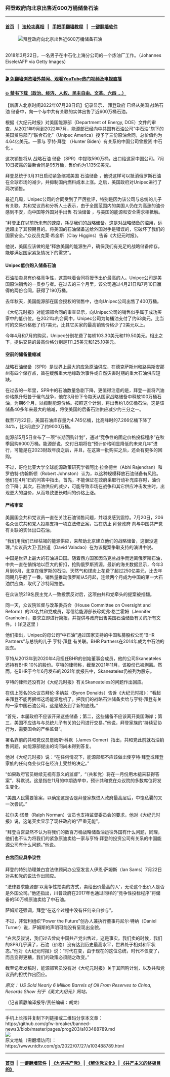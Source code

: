 ### 拜登政府向北京出售近600万桶储备石油
------------------------

#### [首页](https://github.com/gfw-breaker/banned-news3/blob/master/README.md) &nbsp;&nbsp;|&nbsp;&nbsp; [法轮功真相](https://github.com/begood0513/basic/blob/master/README.md)  &nbsp;&nbsp;|&nbsp;&nbsp; [手把手翻墙教程](https://github.com/gfw-breaker/guides/wiki)  &nbsp;&nbsp;|&nbsp;&nbsp; [一键翻墙软件](https://github.com/gfw-breaker/nogfw/blob/master/README.md)  



<div><div class="featured_image">
 <figure>
  <img alt="拜登政府向北京出售近600万桶储备石油" src="https://i.ntdtv.com/assets/uploads/2022/07/GettyImages-937951856-800x450.jpg"/>
 </figure><br/>
 <span class="caption">
  2018年3月22日，一名男子在中石化上海分公司的一个炼油厂工作。（Johannes Eisele/AFP via Getty Images）
 </span>
</div>
</div><hr/>

#### [ 🎬  免翻墙浏览墙外禁闻、观看YouTube热门视频及电视直播](https://github.com/gfw-breaker/HelloWorld)

#### [ 💥  禁书下载（政治、经济、人权、民主自由、文革、六四 ...）](https://github.com/gfw-breaker/books/blob/master/README.md)

<div><div class="post_content" itemprop="articleBody">
 <p>
  【新唐人北京时间2022年07月28日讯】记录显示，
  <ok href="https://www.ntdtv.com/gb/拜登政府.htm">
   拜登政府
  </ok>
  已经从美国
  <ok href="https://www.ntdtv.com/gb/战略石油.htm">
   战略石油
  </ok>
  储备中，向一个与中共有关联的实体出售了近600万桶石油。
 </p>
 <p>
  根据《大纪元时报》对美国能源部（Department of Energy, DOE）文件的审查，从2021年9月到2022年7月，能源部已经向中共国有石油公司“中石油”旗下的美国贸易部门“联合石化”（Unipec America）授予了三份原油合同，总价值约为4.64亿美元。一家与
  <ok href="https://www.ntdtv.com/gb/亨特‧拜登.htm">
   亨特‧拜登
  </ok>
  （Hunter Biden）有关系的中国公司曾投资
  <ok href="https://www.ntdtv.com/gb/中石化.htm">
   中石化
  </ok>
  。
 </p>
 <p>
  这次销售将从
  <ok href="https://www.ntdtv.com/gb/战略石油.htm">
   战略石油
  </ok>
  储备（SPR）中提取590万桶，出口给这家中国公司。7月10日披露的最新合同是95万桶，售价约为1.135亿美元。
 </p>
 <p>
  拜登总统于3月31日启动紧急缩减美国
  <ok href="https://www.ntdtv.com/gb/石油储备.htm">
   石油储备
  </ok>
  ，他说这样可以抵消俄罗斯石油在全球市场的减少，并抑制国内燃料成本上涨。之后，美国政府对Unipec进行了两次销售。
 </p>
 <p>
  最近几周，Unipec公司的合同受到了严厉批评，特别是因为该公司与总统的儿子有关联。共和党议员和分析人士表示，由于全国范围内的美国人仍在为高涨的油价感到不安，向中国等外国对手出售
  <ok href="https://www.ntdtv.com/gb/石油储备.htm">
   石油储备
  </ok>
  ，与美国的能源和安全需求相抵触。
 </p>
 <p>
  “拜登正在以前所未有的速度，耗尽我们的战略储备。这是对战略储备的滥用，远远超出了其预期目的。将美国的石油储备送给外国对手是错误的，它破坏了我们的国家安全。”众议员克莱‧希金斯（Clay Higgins）告诉《大纪元时报》。
 </p>
 <p>
  他说，美国应该做的是“释放美国的能源生产，确保我们有充足的战略储备库存，能够满足国家紧急情况下的需求”。
 </p>
 <h4>
  Unipec低价购入储备石油
 </h4>
 <p>
  石油拍卖具有价格竞争性，这意味着合同将授予出价最高的人。Unipec公司是美国原油销售的一贯参与者。在过去的三个月里，该公司通过4月21日和7月10日赢得的两份合同，获得了190万桶。
 </p>
 <p>
  去年秋天，美国能源部在国会授权的销售中，也向Unipec公司出售了400万桶。
 </p>
 <p>
  《大纪元时报》对能源部合同的审查显示，向Unipec公司的销售似乎属于成功买家中的低价位。在2021年的合同中，Unipec公司为每桶油支付了约63美元，比当时的交易价格低了约7美元，比其它买家的最高销售价格少了2美元以上。
 </p>
 <p>
  今年4月和7月的购买，Unipec分别花费了每桶103.30美元和119.50美元。相比之下，提供交易的最高价格分别是111.25美元和125.10美元。
 </p>
 <h4>
  空前的储备量缩减
 </h4>
 <p>
  战略石油储备（SPR）是世界上最大的应急原油供应，在德克萨斯州和路易斯安那州有四个储存点，旨在缓解重大地缘政治事件或自然灾害时期的重大石油供应短缺。
 </p>
 <p>
  在过去的一年里，SPR中的石油数量急剧下降，更值得注意的是，拜登一直将汽油价格飙升归咎于俄乌战争，他在3月份下令每天从国家战略储备中释放100万桶石油，为期6个月，以抑制能源价格。按照这个计划，将出售约1.8亿桶石油，这是该储备40多年来最大的缩减，将使美国的后备石油供应减少约三分之一。
 </p>
 <p>
  截至7月22日，美国石油库存量为4.745亿桶，比高峰时的7.266亿桶下降了34%，比3月底少了约9000万桶。
 </p>
 <p>
  能源部5月5日宣布了一项“长期回购计划”，通过“竞争性的固定价格投标程序”在秋季回购6000万桶。能源部说，交付日期将在“预计价格明显降低的未来几年”进行，可能是在2023财政年度之后，并且，在这第一批购买之后，还会有更多的回购。
 </p>
 <p>
  不过，哥伦比亚大学全球能源政策研究学者阿比‧拉金德兰（Abhi Rajendran）和罗伯特‧约翰斯顿（Robert Johnston）认为，以这种规模释放石油储备有风险。他们在4月1日的问答中指出，首先，不能保证在政府采取行动补充库存时，油价会下降；其次，石油供应的减少，可能导致市场在战争和其它供应冲击发生时，出现更大的溢价，从而导致更长时间的价格上涨。
 </p>
 <h4>
  严格审查
 </h4>
 <p>
  美国国会共和党议员一直在关注石油销售问题，并越发感到震惊。7月20日，206名众议院共和党人投票支持一项立法修正案，旨在防止
  <ok href="https://www.ntdtv.com/gb/拜登政府.htm">
   拜登政府
  </ok>
  向与中国共产党有关联的实体出口石油。
 </p>
 <p>
  “我们用我们已经枯竭的能源供应，来帮助北京建立他们的战略储备，这很没道理。”众议员大卫‧瓦拉道（David Valadao）在为该提案争取支持的演讲中说。
 </p>
 <p>
  中国是世界上最大的石油进口国。随着西方国家因乌克兰战争而远离俄罗斯石油，中共一直在悄悄地以巨大的折扣，抢购俄罗斯资源。最新的海关数据显示，今年3月到6月，北京在俄罗斯的石油、天然气和煤炭上花费了超过250亿美元，比去年同期几乎翻了一番。销售量推动俄罗斯从5月起，连续两个月成为中国的第一大石油供应商，取代了沙特阿拉伯。
 </p>
 <p>
  在众议院219名民主党人一致投票反对后，这项由共和党牵头的提案被推翻。
 </p>
 <p>
  同一天，众议院监督与改革委员会（House Committee on Oversight and Reform）的20名共和党成员，写信给能源部长珍妮弗‧格兰霍姆（Jennifer Granholm），要求立即进行简报，并提供与政府出售美国石油储备有关的所有文件。（
  <ok href="https://republicans-oversight.house.gov/wp-content/uploads/2022/07/Letter-to-Granholm-DOE-SPR-BHR.pdf" rel="noopener" target="_blank">
   详见这里
  </ok>
  ）
 </p>
 <p>
  他们指出，Unipec的母公司“中石油”通过国家支持的中国私募股权公司“BHR Partners”与总统的儿子
  <ok href="https://www.ntdtv.com/gb/亨特‧拜登.htm">
   亨特‧拜登
  </ok>
  有关联。BHR Partners在2014年成为中石油的股东。
 </p>
 <p>
  亨特从2013年到2020年4月担任BHR的创始董事会成员，他的公司Skaneateles还持有BHR 10%的股份。亨特的律师称，截至2021年11月，该股份已被剥离。然而，在BHR于今年6月发布的2021年度报告中，Skaneateles仍被列为股东。
 </p>
 <p>
  亨特的律师还没有对《大纪元时报》有关Skaneateles的问题作出回应。
 </p>
 <p>
  在信上签名的众议员拜伦‧多纳兹（Byron Donalds）告诉《大纪元时报》：“看起来拜登不能再捆绑这场能源危机了。把我们的战略石油储备卖给与亨特‧拜登有关的一家中国石油公司，这是触及到了新的底线。”
 </p>
 <p>
  “首先，本届政府不应该开采这些储备；第二，这些储备不应该离开美国海岸；第三，美国不应该与与总统儿子有关的公司进行交易。”他说，拜登家族的“持续妥协行为，需要国会的严格监督”。
 </p>
 <p>
  署名靠前的共和党议员詹姆斯‧科默（James Comer）指出，共和党此前就石油销售问题，向能源部提出的询问尚未得到答复。
 </p>
 <p>
  他对《大纪元时报》说：“在任何情况下，能源部都不应该做出使亨特‧拜登或拜登家族的任何商业伙伴在经济上受益的决定。”
 </p>
 <p>
  “如果政府官员继续无视有意义的监督”，“（共和党）将在一月份用木槌来获得答案”，科默说。这是指在11月的中期选举中，预计共和党在众议院的多数席位将发生变化。
 </p>
 <p>
  “美国人民需要答案，以确定这是否是拜登家族进入政府最高层后，中饱私囊的又一次尝试。”
 </p>
 <p>
  拉尔夫‧诺曼（Ralph Norman）议员也支持监督委员会的要求，他对《大纪元时报》说，这笔买卖显示了现任政府的“严重无能”。
 </p>
 <p>
  “拜登白宫显然不认为将我们的数百万桶战略储备油运往外国有什么问题，同理，他们也不认为将我们的紧急原油卖给一家与亨特‧拜登的投资公司有关系的中国能源公司有什么问题。”他说。
 </p>
 <h4>
  白宫回应具争议性
 </h4>
 <p>
  拜登的特别助理兼白宫法律顾问办公室发言人伊恩‧萨姆斯（Ian Sams）7月22日对共和党的说法作出回应。
 </p>
 <p>
  “法律要求能源部‘以竞争性拍卖的方式，卖给出价最高的人’，无论这个出价人是否是外国公司。”他还指出，川普政府在2017年也通过同样的“竞争性投标程序”将储备的50万桶原油卖给了中石油。
 </p>
 <p>
  萨姆斯还强调，拜登“在这个过程中没有任何亲自参与”。
 </p>
 <p>
  不过，非营利组织“Power the Future”创办人兼执行董事丹尼尔‧特纳（Daniel Turner）说，萨姆斯的声明可能没有呈现出全貌。
 </p>
 <p>
  “白宫反驳说，我们过去曾向中国共产党出售过，这是事实。我们卖的时候，我们的SPR几乎满了，石油（价格）没有达到历史最高水平，世界处于相对和平状态。”他对《大纪元时报》说：“时代在变，由于现在的这位总统，时代不仅变了，而且变得更糟，我们的政策必须随之改变。”
 </p>
 <p>
  截至记者发稿时，能源部官员没有对《大纪元时报》关于其回购计划，以及共和党议员的担忧作出回应。
 </p>
 <p>
  <em>
   原文：
   <ok href="https://www.theepochtimes.com/communist-chinese-firm-got-nearly-6-million-barrels-of-us-oil-reserves-through-auction-sale-records-show_4621191.html" rel="noopener" target="_blank">
    US Sold Nearly 6 Million Barrels of Oil From Reserves to China, Records Show
   </ok>
   刊于《英文大纪元》网站。
  </em>
 </p>
 <p>
  （记者萧静编译报导/责任编辑：胡龙）
 </p>
 <div class="single_ad">
 </div>
</div>
</div>
<hr/>
手机上长按并复制下列链接或二维码分享本文章：<br/>
https://github.com/gfw-breaker/banned-news3/blob/master/pages/prog203/a103488789.md <br/>
<a href='https://github.com/gfw-breaker/banned-news3/blob/master/pages/prog203/a103488789.md'><img src='https://github.com/gfw-breaker/banned-news3/blob/master/pages/prog203/a103488789.md.png'/></a> <br/>
原文地址（需翻墙访问）：https://www.ntdtv.com/gb/2022/07/27/a103488789.html


------------------------
#### [首页](https://github.com/gfw-breaker/banned-news3/blob/master/README.md) &nbsp;|&nbsp; [一键翻墙软件](https://github.com/gfw-breaker/nogfw/blob/master/README.md) &nbsp;| [《九评共产党》](https://github.com/gfw-breaker/9ping.md/blob/master/README.md#九评之一评共产党是什么) | [《解体党文化》](https://github.com/gfw-breaker/jtdwh.md/blob/master/README.md) | [《共产主义的终极目的》](https://github.com/gfw-breaker/gczydzjmd.md/blob/master/README.md)


<img src='http://gfw-breaker.win/banned-news3/pages/prog203/a103488789.md' width='0px' height='0px'/>